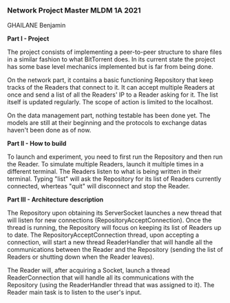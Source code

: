 ### Network Project Master MLDM 1A 2021

GHAILANE Benjamin

**Part I - Project**

The project consists of implementing a peer-to-peer structure to share files in a similar fashion to what BitTorrent
does. In its current state the project has some base level mechanics implemented but is far from being done. 

On the network part, it contains a basic functioning Repository that keep tracks of the Readers that connect to it. It
can accept multiple Readers at once and send a list of all the Readers' IP to a Reader asking for it. The list itself is 
updated regularly. The scope of action is limited to the localhost.

On the data management part, nothing testable has been done yet. The models are still at their beginning and the protocols
to exchange datas haven't been done as of now.

**Part II - How to build**

To launch and experiment, you need to first run the Repository and then run the Reader. To simulate multiple Readers, 
launch it multiple times in a different terminal. 
The Readers listen to what is being written in their terminal. Typing "list" will ask the Repository for its list of 
Readers currently connected, wherteas "quit" will disconnect and stop the Reader.

**Part III - Architecture description**

The Repository upon obtaining its ServerSocket launches a new thread that will listen for new connections 
(RepositoryAcceptConnection). Once the thread is running, the Repository will focus on keeping its list of Readers up to 
date. 
The RepositoryAcceptConnection thread, upon accepting a connection, will start a new thread ReaderHandler that will handle 
all the communications between the Reader and the Repository (sending the list of Readers or shutting down when the Reader leaves).

The Reader will, after acquiring a Socket, launch a thread ReaderConnection that will handle all its communications with 
the Repository (using the ReaderHandler thread that was assigned to it). The Reader main task is to listen to the user's input.
